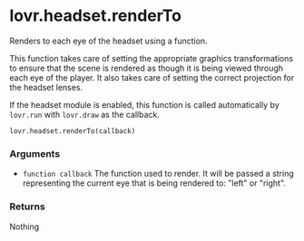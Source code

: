 <!--
category: reference
-->

lovr.headset.renderTo
===

Renders to each eye of the headset using a function.

This function takes care of setting the appropriate graphics transformations to ensure that the
scene is rendered as though it is being viewed through each eye of the player.  It also takes care
of setting the correct projection for the headset lenses.

If the headset module is enabled, this function is called automatically by `lovr.run` with
`lovr.draw` as the callback.

    lovr.headset.renderTo(callback)

### Arguments

- `function callback` The function used to render.  It will be passed a string representing the
  current eye that is being rendered to: "left" or "right".

### Returns

Nothing
